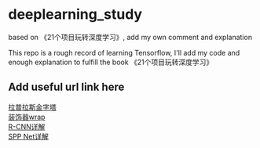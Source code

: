 # deeplearning_study
based on 《21个项目玩转深度学习》, add my own comment and explanation

This repo is a rough record of learning Tensorflow, I'll add my code and enough explanation to fulfill the book 《21个项目玩转深度学习》
## Add useful url link here
[拉普拉斯金字塔](https://zhuanlan.zhihu.com/p/32815143) </br>
[装饰器wrap](https://foofish.net/python-decorator.html) </br>
[R-CNN详解](https://zhuanlan.zhihu.com/p/23006190)</br>
[SPP Net详解](https://github.com/ShaoQiBNU/CV-SPPnet)</br>

